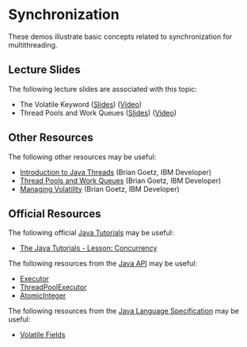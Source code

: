 Synchronization
=================================================

These demos illustrate basic concepts related to synchronization for multithreading.

## Lecture Slides ##

The following lecture slides are associated with this topic:

- The Volatile Keyword ([Slides](/)) ([Video](https://drive.google.com/file/d/1PtN8QKiJurwN1aIi0bruYMNnA7aJgnC8/view?usp=sharing))
- Thread Pools and Work Queues ([Slides](/)) ([Video](https://drive.google.com/file/d/1Nz47N4dqlnypm3HSvtOB0iMwmO35aMgR/view?usp=sharing))

## Other Resources ##

The following other resources may be useful:

- [Introduction to Java Threads](https://developer.ibm.com/tutorials/j-threads/) (Brian Goetz, IBM Developer)
- [Thread Pools and Work Queues](https://www.ibm.com/developerworks/library/j-jtp0730/index.html) (Brian Goetz, IBM Developer)
- [Managing Volatility](https://www.ibm.com/developerworks/java/library/j-jtp06197/index.html) (Brian Goetz, IBM Developer)

## Official Resources ##

The following official [Java Tutorials](http://docs.oracle.com/javase/tutorial/index.html) may be useful:

- [The Java Tutorials - Lesson: Concurrency](https://docs.oracle.com/javase/tutorial/essential/concurrency/index.html)

The following resources from the [Java API](https://www.cs.usfca.edu/~cs212/javadoc/api/) may be useful:

- [Executor](https://www.cs.usfca.edu/~cs212/javadoc/api/java.base/java/util/concurrent/Executor.html)
- [ThreadPoolExecutor](https://www.cs.usfca.edu/~cs212/javadoc/api/java.base/java/util/concurrent/ThreadPoolExecutor.html)
- [AtomicInteger](https://www.cs.usfca.edu/~cs212/javadoc/api/java.base/java/util/concurrent/atomic/AtomicInteger.html)

The following resources from the [Java Language Specification](https://docs.oracle.com/javase/specs/jls/se16/html/index.html) may be useful:

- [Volatile Fields](https://docs.oracle.com/javase/specs/jls/se16/html/jls-8.html#jls-8.3.1.4)
